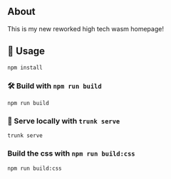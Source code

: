 

## About

This is my new reworked high tech wasm homepage!

## 🚴 Usage

```
npm install
```

### 🛠️ Build with `npm run build`

```
npm run build
```

### 🔬 Serve locally with `trunk serve`

```
trunk serve
```



### Build the css with `npm run build:css`

```
npm run build:css
```




